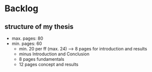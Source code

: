 # Backlog

## structure of my thesis

- max. pages: 80
- min. pages: 60
  - min. 20 per ff (max. 24) --> 8 pages for introduction and results
  - minus Introduction and Conclusion
  - 8 pages fundamentals
  - 12 pages concept and results